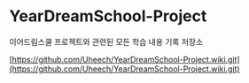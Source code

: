 # YearDreamSchool-Project
이어드림스쿨 프로젝트와 관련된 모든 학습 내용 기록 저장소 

[https://github.com/Uheech/YearDreamSchool-Project.wiki.git](https://github.com/Uheech/YearDreamSchool-Project.wiki.git)
